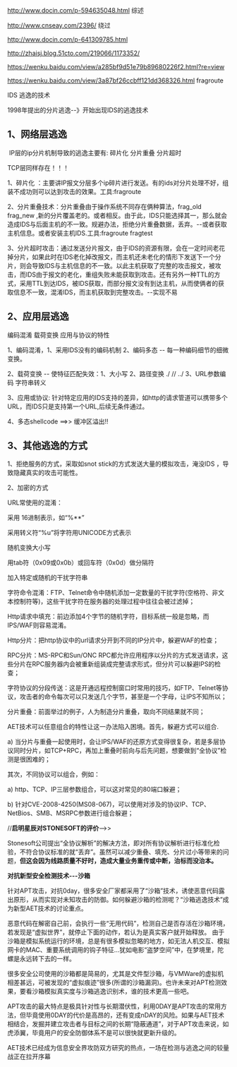 http://www.docin.com/p-594635048.html 综述

http://www.cnseay.com/2396/ 绕过

http://www.docin.com/p-641309785.html

http://zhaisj.blog.51cto.com/219066/1173352/

https://wenku.baidu.com/view/a285bf9d51e79b89680226f2.html?re=view

https://wenku.baidu.com/view/3a87bf26ccbff121dd368326.html  fragroute

IDS 逃逸的技术

1998年提出的分片逃逸--》开始出现IDS的逃逸技术

## 1、网络层逃逸

​      IP层的ip分片机制导致的逃逸主要有: 碎片化  分片重叠   分片超时

TCP层同样存在！！！

1、碎片化  ：主要讲IP报文分层多个ip碎片进行发送。有的ids对分片处理不好，组装不成功则可以达到攻击的效果。工具:fragroute

2、分片重叠技术：分片重叠由于操作系统不同存在俩种算法，frag_old  frag_new ,新的分片覆盖老的。或者相反。由于此，IDS只能选择其一，那么就会造成IDS与后面主机的不一致。规避办法，拒绝分片重叠数据，丢弃。--或者获取主机信息。或者安装主机IDS.工具:fragroute  fragtest

3、分片超时攻击：通过发送分片报文，由于IDS的资源有限，会在一定时间老花掉分片，如果此时在IDS老化掉改报文，而主机还未老化的情形下发送下一个分片，则会导致IDS与主机信息的不一致。以此主机获取了完整的攻击报文，被攻击，而IDS由于报文的老化，重组失败未能获取到攻击。还有另外一种TTL的方式，采用TTL到达IDS，被IDS获取，而部分报文没有到达主机，从而使俩者的获取信息不一致，混淆IDS，而主机获取到完整攻击。--实现不易



## 2、应用层逃逸

 编码混淆   载荷变换  应用与协议的特性

1、编码混淆，1、采用IDS没有的编码机制 2、编码多态 -- 每一种编码细节的细微变换。

2、载荷变换 -- 使特征匹配失效：1、大小写 2、路径变换  ./ // ../  3、URL参数编码  字符串转义   

3、应用或协议: 针对特定应用的IDS支持的差异，如http的请求管道可以携带多个URL，而IDS只是支持第一个URL,后续无条件通过。

4、多态shellcode  ==>> 缓冲区溢出!!



## 3、其他逃逸的方式

1、拒绝服务的方式，采取如snot stick的方式发送大量的模拟攻击，淹没IDS ，导致隐藏真实的攻击可能性。

2、加密的方式



URL常使用的混淆：

 采用 16进制表示，如“%**”

 采用转义符“%u”将字符用UNICODE方式表示

随机变换大小写

用tab符（0x09或0x0b）或回车符（0x0d）做分隔符

加入特定或随机的干扰字符串

字符命令混淆：FTP、Telnet命令中随机添加一定数量的干扰字符(空格符、非文本控制符等)，这些干扰字符在服务器的处理过程中往往会被过滤掉；

 Http请求中填充：前边添加4个字节的随机字符，目标系统一般是忽略，而IPS/WAF则容易混淆。



Http分片：把http协议中的url请求分开到不同的IP分片中，躲避WAF的检查；

RPC分片：MS-RPC和Sun/ONC RPC都允许应用程序以分片的方式发送请求，这些分片在RPC服务器内会被重新组装成完整请求形式，但分片可以躲避IPS的检查；

 字符协议的分段传送：这是开通远程控制窗口时常用的技巧，如FTP、Telnet等协议，攻击者的命令每次可以只发送几个字节，甚至是一个字母，让IPS不知所以；

分片重叠：前面举过的例子，人为制造分片重叠，取向不同结果就不同；

AET技术可以任意组合的特性让这一办法陷入困境。首先，躲避方式可以组合.

a) 当分片与重叠一起使用时，会让IPS/WAF的还原方式变得很复杂，若是多层协议同时分片，如TCP+RPC，再加上重叠时前向与后先问题，想要做到“全协议”检测是很困难的；

其次，不同协议可以组合，例如：

a) http、TCP、IP三层参数组合，可以这对常见的80端口躲避；

b) 针对CVE-2008-4250(MS08-067)，可以使用对涉及的协议IP、TCP、NetBios、SMB、MSRPC参数进行组合躲避；

//**启明星辰对STONESOFT的评价**-->>

Stonesoft公司提出“全协议解析”的解决方法，即对所有协议解析进行标准化检验，不符合协议标准的就“丢弃”。虽然可以减少重叠、填充、分片过小等带来的问题，**但这会因为线路质量不好时，造成大量业务重传或中断，治标而没治本。**

**对抗新型安全检测技术---沙箱**

针对APT攻击，对抗0day，很多安全厂家都采用了“沙箱”技术，诱使恶意代码露出原形，从而实现对未知攻击的防御。如何躲避沙箱的检测呢？“沙箱逃逸技术”成为新型AET技术的讨论重点。

恶意代码在解密自己前，会执行一些“无用代码”，检测自己是否存活在沙箱环境，若发现是“虚拟世界”，就停止下面的动作，若认为是真实客户就开始释放。
由于沙箱是模拟系统运行的环境，总是有很多模拟忽略的地方，如无法人机交互、模拟网卡的MAC、重要系统调用的钩子特征…犹如电影“盗梦空间”中，在梦境里，陀螺是永远转下去的一样。

很多安全公司使用的沙箱都是简易的，尤其是文件型沙箱，与VMWare的虚拟机相差甚远，可被发现的“虚拟痕迹”很多(所谓的沙箱漏洞)。也许未来对APT检测效果，要看沙箱模拟真实度与沙箱逃逸识别术，谁的技术更高一些吧。

APT攻击的最大特点是极具针对性与长期潜伏性，利用0DAY是APT攻击的常用方法，但毕竟使用0DAY的代价是高昂的，还有变成nDAY的风险。如果与AET技术相结合，发掘并建立攻击者与目标之间的长期“隐蔽通道”，对于APT攻击来说，如虎添翼，毕竟用户的安全防御体系不是可以很快就更新升级的。

AET技术已经成为信息安全界攻防双方研究的热点，一场在检测与逃逸之间的较量战正在拉开序幕
